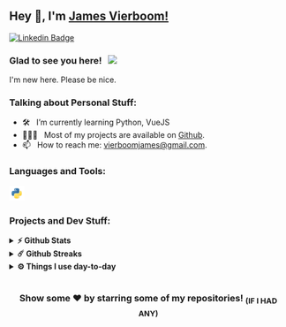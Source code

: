 ## Hey 👋, I'm [James Vierboom!](https://github.com/JVierboom) 

[![Linkedin Badge](https://img.shields.io/badge/-LinkedIn-0e76a8?style=flat-square&logo=Linkedin&logoColor=white)](https://www.linkedin.com/in/jamesvierboom/)

### Glad to see you here! &nbsp; ![](https://visitor-badge.glitch.me/badge?page_id=jvierboom.jvierboom&style=flat-square&color=0088cc)

I'm new here. Please be nice. 

### Talking about Personal Stuff:

- 🛠 &nbsp; I’m currently learning Python, VueJS
- 👨🏻‍💻 &nbsp; Most of my projects are available on [Github](https://github.com/JVierboom).
- 📫 &nbsp; How to reach me: vierboomjames@gmail.com.

### Languages and Tools:

<code><img height="27" src="https://raw.githubusercontent.com/github/explore/80688e429a7d4ef2fca1e82350fe8e3517d3494d/topics/python/python.png" alt="python"></code>


### Projects and Dev Stuff:

<details>	
  <summary><b>⚡ Github Stats</b></summary>

  <br />
  <img height="180em" src="https://github-readme-stats.vercel.app/api?username=jvierboom&show_icons=true&hide_border=true&&count_private=true&include_all_commits=true" />
  <img height="180em" src="https://github-readme-stats.vercel.app/api/top-langs/?username=jvierboom&exclude_repo=KNN-Image-Classification&show_icons=true&hide_border=true&layout=compact&langs_count=8"/>
</details>

<details>	
  <summary><b>☄️ Github Streaks</b></summary>

  <br />
  <img height="180em" src="https://github-readme-streak-stats.herokuapp.com/?user=jvierboom&hide_border=true" />
</details>
<!--
<details>
  <summary><b>🧑‍🚀 Open Source Projects</b></summary>

  <br />
  <table>
    <thead align="center">
      <tr border: none;>
        <td><b>💻 Projects</b></td>
        <td><b>🌟 Stars</b></td>
        <td><b>🍴 Forks</b></td>
        <td><b>🐛 Issues</b></td>
        <td><b>🔔 Pull Requests</b></td>
        <td><b>👨‍💻 Language</b></td>
      </tr>
    </thead>
    <tbody>
      <tr>
        
	<td><a href="https://github.com/blovegrove/boomer"><b>Boomer</b></a></td>
        <td><img alt="Stars" src="https://img.shields.io/github/stars/blovegrove/boomer?style=flat-square&labelColor=343b41"/></td>
        <td><img alt="Forks" src="https://img.shields.io/github/forks/blovegrove/boomer?style=flat-square&labelColor=343b41"/></td>
        <td><img alt="Issues" src="https://img.shields.io/github/issues/blovegrove/boomer?style=flat-square"/></td>
        <td><img alt="Pull Requests" src="https://img.shields.io/github/issues-pr/blovegrove/boomer?style=flat-square"/></td>
        <td><img alt="Language" src="https://img.shields.io/badge/python-100%25-blue?style=flat-square"/></td> 
      </tr>
      <tr>
	<td><a href="https://github.com/blovegrove/cpr-tools"><b>cpr-tools</b></a></td>
        <td><img alt="Stars" src="https://img.shields.io/github/stars/blovegrove/cpr-tools?style=flat-square&labelColor=343b41"/></td>
        <td><img alt="Forks" src="https://img.shields.io/github/forks/blovegrove/cpr-tools?style=flat-square&labelColor=343b41"/></td>
        <td><img alt="Issues" src="https://img.shields.io/github/issues/blovegrove/cpr-tools?style=flat-square"/></td>
        <td><img alt="Pull Requests" src="https://img.shields.io/github/issues-pr/blovegrove/cpr-tools?style=flat-square"/></td>
        <td><img alt="Language" src="https://img.shields.io/badge/AutoHotKey-100%25-blue?style=flat-square"/></td> 
      </tr>
    </tbody>
  </table>
  <br />
</details>
 -->
<details>	
  <br />
  <summary><b>⚙️ Things I use day-to-day</b></summary>
  	<ul>
  	    <li><b>OS:</b> Pop!_OS 21.10</li>
	    <li><b>Desktop: </b> Homebuilt i7-7700 CPU, GeForce GTX 1060 6GB</li>
  	    <li><b>Browser: </b> Chrome</li>
	    <li><b>Code Editor:</b> VSCode</li>
	    <li><b>To Stay Updated: </b>Linkedin.</li>
	    <br />
	</ul>	
</details>

#

<div align="center">

  ### Show some ❤️ by starring some of my repositories! <sub>(IF I HAD ANY)</sub>

</div>
